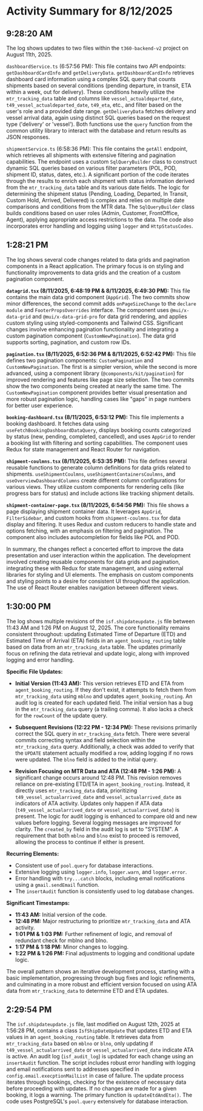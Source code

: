 # Activity Summary for 8/12/2025

## 9:28:20 AM
The log shows updates to two files within the `t360-backend-v2` project on August 11th, 2025.

`dashboardService.ts` (6:57:56 PM): This file contains two API endpoints: `getDashboardCardInfo` and `getDeliveryData`.  `getDashboardCardInfo` retrieves dashboard card information using a complex SQL query that counts shipments based on several conditions (pending departure, in transit, ETA within a week, out for delivery).  These conditions heavily utilize the `mtr_tracking_data` table and columns like `vessel_actualdeparted_date`, `t49_vessel_actualdeparted_date`, `t49_eta`, etc., and filter based on the user's role and a provided date range. `getDeliveryData` fetches delivery and vessel arrival data, again using distinct SQL queries based on the request type ('delivery' or 'vessel'). Both functions use the `query` function from the common utility library to interact with the database and return results as JSON responses.

`shipmentService.ts` (6:58:36 PM): This file contains the `getAll` endpoint, which retrieves all shipments with extensive filtering and pagination capabilities.  The endpoint uses a custom `SqlQueryBuilder` class to construct dynamic SQL queries based on various filter parameters (POL, POD, shipment ID, status, dates, etc.).  A significant portion of the code iterates through the results to enrich each shipment with status information derived from the `mtr_tracking_data` table and its various date fields.  The logic for determining the shipment status (Pending, Loading, Departed, In Transit, Custom Hold, Arrived, Delivered) is complex and relies on multiple date comparisons and conditions from the MTR data.  The `SqlQueryBuilder` class builds conditions based on user roles (Admin, Customer, FrontOffice, Agent), applying appropriate access restrictions to the data.  The code also incorporates error handling and logging using `logger` and `HttpStatusCodes`.


## 1:28:21 PM
The log shows several code changes related to data grids and pagination components in a React application.  The primary focus is on styling and functionality improvements to data grids and the creation of a custom pagination component.

**`datagrid.tsx` (8/11/2025, 6:48:19 PM & 8/11/2025, 6:49:30 PM):** This file contains the main data grid component (`AppGrid`).  The two commits show minor differences, the second commit adds `onPageSizeChange` to the `declare module` and  `FooterPropsOverrides` interface. The component uses `@mui/x-data-grid` and `@mui/x-data-grid-pro` for data grid rendering, and applies custom styling using styled-components and Tailwind CSS.  Significant changes involve enhancing pagination functionality and integrating a custom pagination component (`CustomNewPagination`).  The data grid supports sorting, pagination, and custom row IDs.

**`pagination.tsx` (8/11/2025, 6:52:36 PM & 8/11/2025, 6:52:42 PM):** This file defines two pagination components: `CustomPagination` and `CustomNewPagination`. The first is a simpler version, while the second is more advanced, using a component library (`@components/kit/pagination`) for improved rendering and features like page size selection.  The two commits show the two components being created at nearly the same time.  The `CustomNewPagination` component provides better visual presentation and more robust pagination logic, handling cases like "gaps" in page numbers for better user experience.

**`booking-dashboard.tsx` (8/11/2025, 6:53:12 PM):** This file implements a booking dashboard. It fetches data using `useFetchBookingDashboardDataQuery`, displays booking counts categorized by status (new, pending, completed, cancelled), and uses `AppGrid` to render a booking list with filtering and sorting capabilities.   The component uses Redux for state management and React Router for navigation.

**`shipment-coulmns.tsx` (8/11/2025, 6:53:35 PM):** This file defines several reusable functions to generate column definitions for data grids related to shipments.  `useShipmentCoulmns`, `useShipmentContainersCoulmns`, and `useOverviewDashboardColumns` create different column configurations for various views. They utilize custom components for rendering cells (like progress bars for status) and include actions like tracking shipment details.

**`shipment-container-page.tsx` (8/11/2025, 6:54:56 PM):**  This file shows a page displaying shipment container data.  It leverages `AppGrid`, `FilterSidebar`, and custom hooks from `shipment-coulmns.tsx` for data display and filtering. It uses Redux and custom reducers to handle state and options fetching, with an emphasis on filtering and pagination.  The component also includes autocompletion for fields like POL and POD.

In summary, the changes reflect a concerted effort to improve the data presentation and user interaction within the application.  The development involved creating reusable components for data grids and pagination, integrating these with Redux for state management, and using external libraries for styling and UI elements.  The emphasis on custom components and styling points to a desire for consistent UI throughout the application.  The use of React Router enables navigation between different views.


## 1:30:00 PM
The log shows multiple revisions of the `isf.shipdateupdate.js` file between 11:43 AM and 1:26 PM on August 12, 2025.  The core functionality remains consistent throughout: updating Estimated Time of Departure (ETD) and Estimated Time of Arrival (ETA) fields in an `agent_booking_routing` table based on data from an `mtr_tracking_data` table.  The updates primarily focus on refining the data retrieval and update logic, along with improved logging and error handling.

**Specific File Updates:**

* **Initial Version (11:43 AM):**  This version retrieves ETD and ETA from `agent_booking_routing`. If they don't exist, it attempts to fetch them from `mtr_tracking_data` using `mblno` and updates `agent_booking_routing`. An audit log is created for each updated field.  The initial version has a bug in the `mtr_tracking_data` query (a trailing comma).  It also lacks a check for the `rowCount` of the update query.

* **Subsequent Revisions (12:22 PM - 12:34 PM):** These revisions primarily correct the SQL query in `mtr_tracking_data` fetch.  There were several commits  correcting syntax and field selection  within the  `mtr_tracking_data` query.  Additionally, a check was added to verify that the `UPDATE` statement actually modified a row, adding logging if no rows were updated. The `blno` field is added to the initial query.

* **Revision Focusing on MTR Data and ATA (12:48 PM - 1:26 PM):** A significant change occurs around 12:48 PM. This revision removes reliance on pre-existing ETD/ETA in `agent_booking_routing`. Instead, it directly uses `mtr_tracking_data` data, prioritizing `t49_vessel_actualarrived_date` and `vessel_actualarrived_date` as indicators of ATA activity.  Updates only happen if  ATA data (`t49_vessel_actualarrived_date` or `vessel_actualarrived_date`) is present.  The logic for audit logging is enhanced to compare old and new values before logging.  Several logging messages are improved for clarity.  The `created_by` field in the audit log is set to "SYSTEM".  A requirement that both `mblno` and `blno` exist to proceed is removed, allowing the process to continue if either is present.


**Recurring Elements:**

* Consistent use of `pool.query` for database interactions.
* Extensive logging using `logger.info`, `logger.warn`, and `logger.error`.
* Error handling with `try...catch` blocks, including email notifications using a `gmail.sendEmail` function.
* The `insertAudit` function is consistently used to log database changes.

**Significant Timestamps:**

* **11:43 AM:** Initial version of the code.
* **12:48 PM:** Major restructuring to prioritize `mtr_tracking_data` and ATA activity.
* **1:01 PM & 1:03 PM:**  Further refinement of logic, and removal of redundant check for mblno and blno.
* **1:17 PM & 1:18 PM:**  Minor changes to logging.
* **1:22 PM & 1:26 PM:**  Final adjustments to logging and conditional update logic.

The overall pattern shows an iterative development process, starting with a basic implementation, progressing through bug fixes and logic refinements, and culminating in a more robust and efficient version focused on using  ATA data from `mtr_tracking_data` to determine ETD and ETA updates.


## 2:29:54 PM
The `isf.shipdateupdate.js` file, last modified on August 12th, 2025 at 1:56:28 PM, contains a class `IsfShipDateUpdate` that updates ETD and ETA values in an `agent_booking_routing` table.  It retrieves data from `mtr_tracking_data` based on `mblno` or `blno`, only updating if `t49_vessel_actualarrived_date` or `vessel_actualarrived_date` indicate ATA is active.  An audit log (`isf_audit_log`) is updated for each change using an `insertAudit` function.  The script includes robust error handling with logging and email notifications sent to addresses specified in `config.email.execptionMailList` in case of failure.  The update process iterates through bookings, checking for the existence of necessary data before proceeding with updates.  If no changes are made for a given booking, it logs a warning.  The primary function is `updateEtdAndEta()`.  The code uses PostgreSQL's `pool.query` extensively for database interaction.
